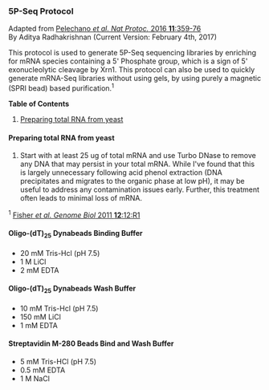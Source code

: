 ### 5P-Seq Protocol
Adapted from [Pelechano *et al. Nat Protoc.* 2016 **11**:359-76](https://www.ncbi.nlm.nih.gov/pubmed/?term=genome-wide+quantification+of+5'-phosphorylated)<br />
By Aditya Radhakrishnan (Current Version: February 4th, 2017)

This protocol is used to generate 5P-Seq sequencing libraries by enriching for mRNA species containing a 5' Phosphate group, which is a sign of 5' exonucleolytic cleavage by Xrn1. This protocol can also be used to quickly generate mRNA-Seq libraries without using gels, by using purely a magnetic (SPRI bead) based purification.<sup>1</sup>

**Table of Contents**

1. [Preparing total RNA from yeast](#Preparing-total-RNA-from-yeast)

#### Preparing total RNA from yeast

1) Start with at least 25 ug of total mRNA and use Turbo DNase to remove any DNA that may persist in your total mRNA. While I've found that this is largely unnecessary following acid phenol extraction (DNA precipitates and migrates to the organic phase at low pH), it may be useful to address any contamination issues early. Further, this treatment often leads to minimal loss of mRNA.

<sup>1</sup> [Fisher *et al. Genome Biol* 2011 **12**:12:R1](https://www.ncbi.nlm.nih.gov/pubmed/21205303)

#### Oligo-(dT)<sub>25</sub> Dynabeads Binding Buffer

* 20 mM Tris-Hcl (pH 7.5)
* 1 M LiCl
* 2 mM EDTA

#### Oligo-(dT)<sub>25</sub> Dynabeads Wash Buffer

* 10 mM Tris-Hcl (pH 7.5)
* 150 mM LiCl
* 1 mM EDTA

#### Streptavidin M-280 Beads Bind and Wash Buffer

* 5 mM Tris-HCl (pH 7.5)
* 0.5 mM EDTA
* 1 M NaCl
